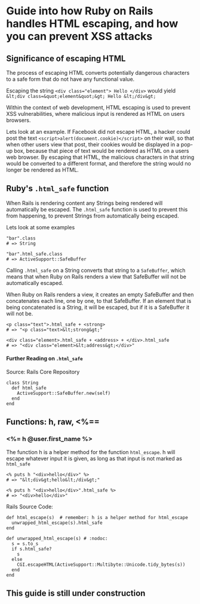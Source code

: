 # Guide into how Ruby on Rails handles HTML escaping, and how you can prevent XSS attacks

## Significance of escaping HTML

The process of escaping HTML converts potentially dangerous characters to a safe form that do not have any functional value.

Escaping the string `<div class="element"> Hello </div>` would yield `&lt;div class=&quot;element&quot;&gt; Hello &lt;/div&gt;`

Within the context of web development, HTML escaping is used to prevent XSS vulnerabilities, where malicious input is rendered as HTML on users browsers.

Lets look at an example. If Facebook did not escape HTML, a hacker could post the text `<script>alert(document.cookie)</script>` on their wall, so that when other users view that post, their cookies would be displayed in a pop-up box, because that piece of text would be rendered as HTML on a users web browser. By escaping that HTML, the malicious characters in that string would be converted to a different format, and therefore the string would no longer be rendered as HTML.

## Ruby's `.html_safe` function

When Rails is rendering content any Strings being rendered will automatically be escaped. The `.html_safe` function is used to prevent this from happening, to prevent Strings from automatically being escaped.

Lets look at some examples
```
"bar".class
# => String

"bar".html_safe.class
# => ActiveSupport::SafeBuffer
```

Calling `.html_safe` on a String converts that string to a `SafeBuffer`, which means that when Ruby on Rails renders a view that SafeBuffer will not be automatically escaped.

When Ruby on Rails renders a view, it creates an empty SafeBuffer and then concatenates each line, one by one, to that SafeBuffer. If an element that is being concatenated is a String, it will be escaped, but if it is a SafeBuffer it will not be.

```
<p class="text">.html_safe + <strong>
# => "<p class="text>&lt;strong&gt;"

<div class="element>.html_safe + <address> + </div>.html_safe
# => "<div class="element>&lt;address&gt;</div>"
```

#### Further Reading on `.html_safe`

Source: Rails Core Repository
```
class String
  def html_safe
    ActiveSupport::SafeBuffer.new(self)
  end
end
```

## Functions: h, raw, <%==

### <%= h @user.first_name %>

The function h is a helper method for the function `html_escape`. h will escape whatever input it is given, as long as that input is not marked as `html_safe`

```
<% puts h "<div>hello</div>" %>
# => "&lt;div&gt;hello&lt;/div&gt;"

<% puts h "<div>hello</div>".html_safe %>
# => "<div>hello</div>"
```

Rails Source Code:
```
def html_escape(s)  # remember: h is a helper method for html_escape
  unwrapped_html_escape(s).html_safe
end

def unwrapped_html_escape(s) # :nodoc:
  s = s.to_s
  if s.html_safe?
    s
  else
    CGI.escapeHTML(ActiveSupport::Multibyte::Unicode.tidy_bytes(s))
  end
end
```

## This guide is still under construction
